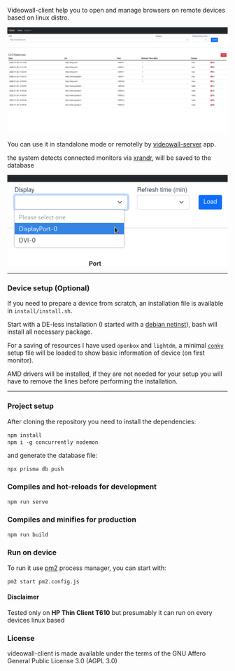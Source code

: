 Videowall-client help you to open and manage browsers on remote devices based on linux distro.

![screenshot](./res/screenshot.png)

You can use it in standalone mode or remotelly by [videowall-server](https://github.com/Edsol/videowall_server) app.

the system detects connected monitors via [xrandr](https://www.x.org/releases/X11R7.5/doc/man/man1/xrandr.1.html), will be saved to the database

![detected monitor](./res/screenshot2.png)

---

### Device setup (Optional)

If you need to prepare a device from scratch, an installation file is available in `install/install.sh`.

Start with a DE-less installation (I started with a [debian netinst](https://www.debian.org/CD/netinst/)), bash will install all necessary package.

For a saving of resources I have used `openbox` and `lightdm`, a minimal [`conky`](https://github.com/brndnmtthws/conky) setup file will be loaded to show basic information of device (on first monitor).

AMD drivers will be installed, if they are not needed for your setup you will have to remove the lines before performing the installation.

---

### Project setup

After cloning the repository you need to install the dependencies:

```
npm install
npm i -g concurrently nodemon

```

and generate the database file:

```
npx prisma db push
```

### Compiles and hot-reloads for development

```
npm run serve
```

### Compiles and minifies for production

```
npm run build
```

### Run on device

To run it use [pm2](https://github.com/Unitech/pm2) process manager, you can start with:

```
pm2 start pm2.config.js
```

#### Disclaimer

Tested only on **HP Thin Client T610** but presumably it can run on every devices linux based

### License

videowall-client is made available under the terms of the GNU Affero General Public License 3.0 (AGPL 3.0)

